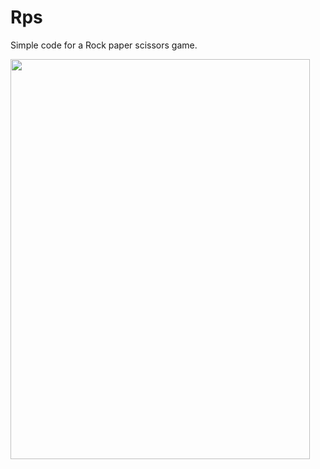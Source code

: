 # Rps
Simple code for a Rock paper scissors game.

<img src="https://cdn.discordapp.com/attachments/730619849964912682/877140526112047164/IMG-20210817-WA0037.jpg" width="479" height="640">
